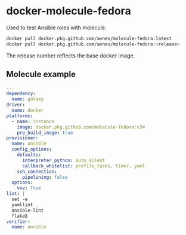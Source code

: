 # docker-molecule-fedora

Used to test Ansible roles with molecule.

```bash
docker pull docker.pkg.github.com/avnes/molecule-fedora:latest
docker pull docker.pkg.github.com/avnes/molecule-fedora:<release>
```

The release number reflects the base docker image.

## Molecule example

```yaml
---
dependency:
  name: galaxy
driver:
  name: docker
platforms:
  - name: instance
    image: docker.pkg.github.com/molecule-fedora:v34
    pre_build_image: true
provisioner:
  name: ansible
  config_options:
    defaults:
      interpreter_python: auto_silent
      callback_whitelist: profile_tasks, timer, yaml
    ssh_connection:
      pipelining: false
  options:
    vvv: True
lint: |
  set -e
  yamllint .
  ansible-lint
  flake8
verifier:
  name: ansible
```
